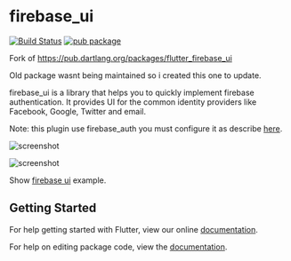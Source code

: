 # firebase_ui

[![Build Status](https://travis-ci.org/fidelisa/flutter_plugins.svg?branch=master)](https://travis-ci.org/fidelisa/flutter_plugins)
[![pub package](https://img.shields.io/pub/v/firebase_ui.svg)](https://pub.dartlang.org/packages/firebase_ui)

Fork of https://pub.dartlang.org/packages/flutter_firebase_ui

Old package wasnt being maintained so i created this one to update.

firebase_ui is a library that helps you to quickly implement firebase authentication.
It provides UI for the common identity providers like Facebook, Google, Twitter and email. 

Note: this plugin use firebase_auth you must configure it as describe [here](https://pub.dartlang.org/packages/firebase_auth).


![screenshot](https://i.gyazo.com/cbb58dcfcbb16c45d314e8e885e84c6c.png)

![screenshot](https://i.gyazo.com/32b79e6ecc14d98558f25688cdcf5b9e.png)

Show [firebase ui](https://github.com/Maliffic/firebase_ui/tree/master/example) example.

## Getting Started

For help getting started with Flutter, view our online [documentation](http://flutter.io/).

For help on editing package code, view the [documentation](https://flutter.io/developing-packages/).
